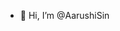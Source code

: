 - 👋 Hi, I’m @AarushiSin


<!---
AarushiSin/AarushiSin is a ✨ special ✨ repository because its `README.md` (this file) appears on your GitHub profile.
You can click the Preview link to take a look at your changes.
--->
